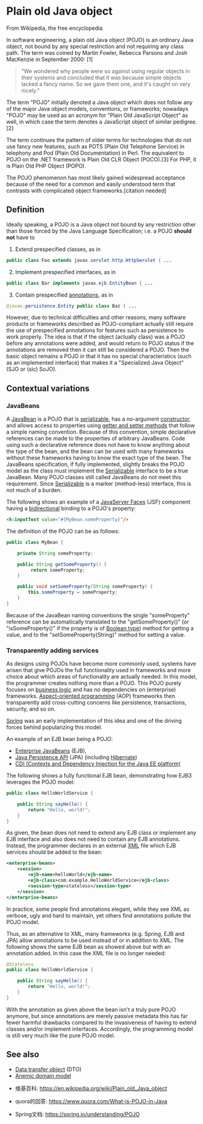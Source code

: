 # Plain old Java object

From Wikipedia, the free encyclopedia


In software engineering, a plain old Java object (POJO) is an ordinary Java object, not bound by any special restriction and not requiring any class path. The term was coined by Martin Fowler, Rebecca Parsons and Josh MacKenzie in September 2000: [1]

> "We wondered why people were so against using regular objects in their systems and concluded that it was because simple objects lacked a fancy name. So we gave them one, and it's caught on very nicely."

The term "POJO" initially denoted a Java object which does not follow any of the major Java object models, conventions, or frameworks; nowadays "POJO" may be used as an acronym for "Plain Old JavaScript Object" as well, in which case the term denotes a JavaScript object of similar pedigree.[2]

The term continues the pattern of older terms for technologies that do not use fancy new features, such as POTS (Plain Old Telephone Service) in telephony and Pod (Plain Old Documentation) in Perl. The equivalent to POJO on the .NET framework is Plain Old CLR Object (POCO).[3] For PHP, it is Plain Old PHP Object (POPO).

The POJO phenomenon has most likely gained widespread acceptance because of the need for a common and easily understood term that contrasts with complicated object frameworks.[citation needed]


## Definition

Ideally speaking, a POJO is a Java object not bound by any restriction other than those forced by the Java Language Specification; i.e. a POJO **should not** have to

1.  Extend prespecified classes, as in

```java
public class Foo extends javax.servlet.http.HttpServlet { ...

```

2.  Implement prespecified interfaces, as in

```java
public class Bar implements javax.ejb.EntityBean { ...

```

3.  Contain prespecified [annotations](https://en.wikipedia.org/wiki/Java_annotation "Java annotation"), as in

```java
@javax.persistence.Entity public class Baz { ...

```

However, due to technical difficulties and other reasons, many software products or frameworks described as POJO-compliant actually still require the use of prespecified annotations for features such as persistence to work properly. The idea is that if the object (actually class) was a POJO before any annotations were added, and would return to POJO status if the annotations are removed then it can still be considered a POJO. Then the basic object remains a POJO in that it has no special characteristics (such as an implemented interface) that makes it a "Specialized Java Object" (SJO or (sic) SoJO).

## Contextual variations

### JavaBeans

A [JavaBean](https://en.wikipedia.org/wiki/JavaBean "JavaBean") is a POJO that is [serializable](https://en.wikipedia.org/wiki/Serialization#Java "Serialization"), has a no-argument [constructor](https://en.wikipedia.org/wiki/Constructor_(computer_science) "Constructor (computer science)"), and allows access to properties using [getter and setter methods](https://en.wikipedia.org/wiki/Mutator_method "Mutator method") that follow a simple naming convention. Because of this convention, simple declarative references can be made to the properties of arbitrary JavaBeans. Code using such a declarative reference does not have to know anything about the type of the bean, and the bean can be used with many frameworks without these frameworks having to know the exact type of the bean. The JavaBeans specification, if fully implemented, slightly breaks the POJO model as the class must implement the [Serializable](https://en.wikipedia.org/wiki/Serialization#Java "Serialization") interface to be a true JavaBean. Many POJO classes still called JavaBeans do not meet this requirement. Since [Serializable](https://en.wikipedia.org/wiki/Serialization "Serialization") is a marker (method-less) interface, this is not much of a burden.

The following shows an example of a [JavaServer Faces](https://en.wikipedia.org/wiki/JavaServer_Faces "JavaServer Faces") (JSF) component having a [bidirectional](https://en.wikipedia.org/wiki/Duplex_(telecommunications) "Duplex (telecommunications)") binding to a POJO's property:

```html
<h:inputText value="#{MyBean.someProperty}"/>

```

The definition of the POJO can be as follows:

```java
public class MyBean {

    private String someProperty;

    public String getSomeProperty() {
         return someProperty;
    }

    public void setSomeProperty(String someProperty) {
        this.someProperty = someProperty;
    }
}

```

Because of the JavaBean naming conventions the single "someProperty" reference can be automatically translated to the "getSomeProperty()" (or "isSomeProperty()" if the property is of [Boolean type](https://en.wikipedia.org/wiki/Boolean_type "Boolean type")) method for getting a value, and to the "setSomeProperty(String)" method for setting a value.

### Transparently adding services

As designs using POJOs have become more commonly used, systems have arisen that give POJOs the full functionality used in frameworks and more choice about which areas of functionality are actually needed. In this model, the programmer creates nothing more than a POJO. This POJO purely focuses on [business logic](https://en.wikipedia.org/wiki/Business_logic "Business logic") and has no dependencies on (enterprise) frameworks. [Aspect-oriented programming](https://en.wikipedia.org/wiki/Aspect-oriented_programming "Aspect-oriented programming") (AOP) frameworks then transparently add cross-cutting concerns like persistence, transactions, security, and so on.

[Spring](https://en.wikipedia.org/wiki/Spring_Framework "Spring Framework") was an early implementation of this idea and one of the driving forces behind popularizing this model.

An example of an EJB bean being a POJO:

*   [Enterprise JavaBeans](https://en.wikipedia.org/wiki/Enterprise_JavaBeans "Enterprise JavaBeans") (EJB),
*   [Java Persistence API](https://en.wikipedia.org/wiki/Java_Persistence_API "Java Persistence API") (JPA) (including [Hibernate](https://en.wikipedia.org/wiki/Hibernate_(Java) "Hibernate (Java)"))
*   [CDI (Contexts and Dependency Injection for the Java EE platform)](http://jcp.org/en/jsr/summary?id=299)

The following shows a fully functional EJB bean, demonstrating how EJB3 leverages the POJO model:

```java
public class HelloWorldService {

    public String sayHello() {
        return "Hello, world!";
    }
}
```

As given, the bean does not need to extend any EJB class or implement any EJB interface and also does not need to contain any EJB annotations. Instead, the programmer declares in an external [XML](https://en.wikipedia.org/wiki/XML "XML") file which EJB services should be added to the bean:

```xml
<enterprise-beans>
    <session>
        <ejb-name>helloWorld</ejb-name>
        <ejb-class>com.example.HelloWorldService</ejb-class>
        <session-type>stateless</session-type>
    </session>
</enterprise-beans>
```

In practice, some people find annotations elegant, while they see XML as verbose, ugly and hard to maintain, yet others find annotations pollute the POJO model. 

Thus, as an alternative to XML, many frameworks (e.g. Spring, EJB and JPA) allow annotations to be used instead of or in addition to XML. The following shows the same EJB bean as showed above but with an annotation added. In this case the XML file is no longer needed:

```java
@Stateless
public class HelloWorldService {

    public String sayHello() {
        return "Hello, world!";
    }
}

```

With the annotation as given above the bean isn't a truly pure POJO anymore, but since annotations are merely passive metadata this has far fewer harmful drawbacks compared to the invasiveness of having to extend classes and/or implement interfaces. Accordingly, the programming model is still very much like the pure POJO model.

## See also

*   [Data transfer object](https://en.wikipedia.org/wiki/Data_transfer_object "Data transfer object") (DTO)
*   [Anemic domain model](https://en.wikipedia.org/wiki/Anemic_domain_model "Anemic domain model")












- 维基百科: <https://en.wikipedia.org/wiki/Plain_old_Java_object>

- quora的回答: <https://www.quora.com/What-is-POJO-in-Java>

- Spring文档: <https://spring.io/understanding/POJO>

